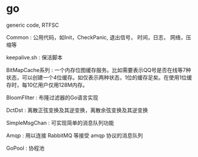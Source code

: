 go
==
generic code, RTFSC


Common : 公用代码，如Init，CheckPanic, 退出信号， 时间，日志， 网络，压缩等


keepalive.sh : 保活脚本


BitMapCache系列 : 一个内存位图缓存服务。比如需要表示QQ号是否在线等7种状态，可以创建一个4位缓存。如仅表示两种状态，1位的缓存足矣。在使用1位缓存时，每10亿用户仅用128M内存。


BloomFIlter : 布隆过滤器的Go语言实现


DctDst : 离散正弦变换及其逆变换，离散余弦变换及其逆变换


SimpleMsgChan : 可实现简单的消息队列功能


Amqp : 用以连接 RabbitMQ 等接受 amqp 协议的消息队列

GoPool : 协程池
